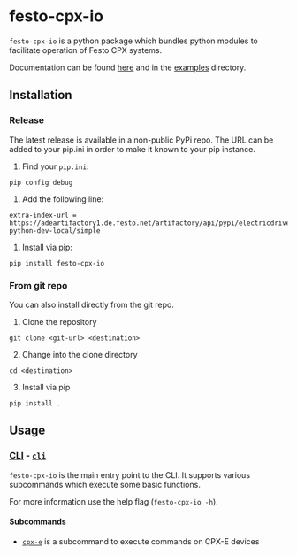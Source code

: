 # festo-cpx-io
`festo-cpx-io` is a python package which bundles python modules to facilitate operation of Festo CPX systems.

Documentation can be found [here](https://festo.gitlab-pages.festo.company/electric-automation/remote-io/festo-cpx-io/) and in the [examples](./examples) directory.

## Installation
### Release

The latest release is available in a non-public PyPi repo. 
The URL can be added to your pip.ini in order to make it known to your pip instance.

1. Find your `pip.ini`:
```
pip config debug
```

1. Add the following line:
```
extra-index-url = https://adeartifactory1.de.festo.net/artifactory/api/pypi/electricdrives-python-dev-local/simple
```

1. Install via pip:
```
pip install festo-cpx-io
```

### From git repo
You can also install directly from the git repo.

1. Clone the repository

```
git clone <git-url> <destination>
```

2. Change into the clone directory
```
cd <destination>
```

3. Install via pip
```
pip install .
```

## Usage
### [CLI](https://festo.gitlab-pages.festo.company/electric-automation/remote-io/festo-cpx-io/features/cli.html) - [`cli`](https://festo.gitlab-pages.festo.company/electric-automation/remote-io/festo-cpx-io/cpx_io.cli.html#module-cpx_io.cli.cli)
`festo-cpx-io` is the main entry point to the CLI.
It supports various subcommands which execute some basic functions.

For more information use the help flag  (`festo-cpx-io -h`).

#### Subcommands
- [`cpx-e`](https://festo.gitlab-pages.festo.company/electric-automation/remote-io/festo-cpx-io/features/cli.html#cpx-e) is a subcommand to execute commands on CPX-E devices